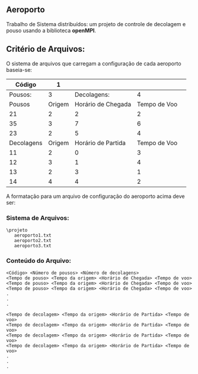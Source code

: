 ## Aeroporto 

Trabalho de Sistema distribuídos: um projeto de controle de decolagem e pouso usando a biblioteca **openMPI**.

## Critério de Arquivos:
O sistema de arquivos que carregam a configuração de cada aeroporto baseia-se:

| Código | 1 |   |   |   |
|--------|---|---|---|---|
|Pousos:        |3   |Decolagens:   |4   |   
|Pousos        |Origem   |Horário de Chegada   |Tempo de Voo   |   
|   21     | 2  | 2  | 2  |   
|   35     | 3  | 7  | 6  |   
|   23     |  2 | 5  | 4  |
|Decolagens        |Origem   |Horário de Partida|Tempo de Voo   |
|   11     | 2  | 0  | 3  |   
|   12     | 3  | 1  | 4  |   
|   13     |  2 | 3  | 1  |
|   14     |  4 | 4  | 2  |

A formatação para um arquivo de configuração do aeroporto acima deve ser:
### Sistema de Arquivos: 
```
\projeto
   aeroporto1.txt
   aeroporto2.txt
   aeroporto3.txt
```

### Conteúdo do Arquivo:
```
<Código> <Número de pousos> <Número de decolagens>
<Tempo de pouso> <Tempo da origem> <Horário de Chegada> <Tempo de voo>
<Tempo de pouso> <Tempo da origem> <Horário de Chegada> <Tempo de voo>
<Tempo de pouso> <Tempo da origem> <Horário de Chegada> <Tempo de voo>
.
.
.

<Tempo de decolagem> <Tempo da origem> <Horário de Partida> <Tempo de voo>
<Tempo de decolagem> <Tempo da origem> <Horário de Partida> <Tempo de voo>
<Tempo de decolagem> <Tempo da origem> <Horário de Partida> <Tempo de voo>
<Tempo de decolagem> <Tempo da origem> <Horário de Partida> <Tempo de voo>
.
.
.
```
